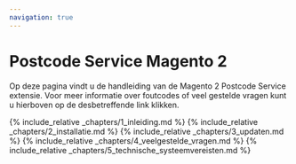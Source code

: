 ```yaml
---
navigation: true
---
```

# Postcode Service Magento 2
Op deze pagina vindt u de handleiding van de Magento 2 Postcode Service extensie. Voor meer informatie over foutcodes of veel gestelde vragen kunt u hierboven op de desbetreffende link klikken.

{% include_relative _chapters/1_inleiding.md %}
{% include_relative _chapters/2_installatie.md %}
{% include_relative _chapters/3_updaten.md %}
{% include_relative _chapters/4_veelgestelde_vragen.md %}
{% include_relative _chapters/5_technische_systeemvereisten.md %}
